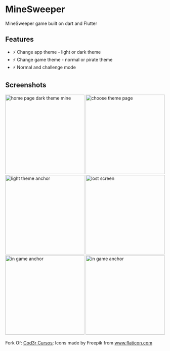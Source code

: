 # MineSweeper

MineSweeper game built on dart and Flutter

## Features

- ⚡ Change app theme - light or dark theme
- ⚡ Change game theme - normal or pirate theme
- ⚡ Normal and challenge mode


## Screenshots

<p>
<img src="https://media.discordapp.net/attachments/1195082960605556826/1196948582268411975/Screenshot_20240116_190803.jpg?ex=65b97c3c&is=65a7073c&hm=882a99a698361d080bcaacc082ed8fa7f797921608a403b60679a1e57fddc017&=&format=webp&width=261&height=580" alt="home page dark theme mine" width = "250" >
<img src="https://media.discordapp.net/attachments/1195082960605556826/1196948582029344869/Screenshot_20240116_194503.jpg?ex=65b97c3c&is=65a7073c&hm=c32f9a52c811dff48171617a28591cb2b8c265b8f4080bc304f056880ec3abf5&=&format=webp&width=261&height=580" alt="choose theme page"width = "250" >
<img src="https://media.discordapp.net/attachments/1195082960605556826/1196948581794447390/Screenshot_20240116_194518.jpg?ex=65b97c3c&is=65a7073c&hm=79e2a3a2513c5d16fd95ee9ec9f18ff7669b8640e44a0ce35845fd683123f4e4&=&format=webp&width=261&height=580" alt="light theme anchor" width = "250">
<img src="https://media.discordapp.net/attachments/1195082960605556826/1196113738537894028/Screenshot_20240114_115535.jpg?ex=65b672b9&is=65a3fdb9&hm=c4ab507c7b1c93d84fd06d98e370e3419eb01b55abce62f603c647ca604b24ab&=&format=webp&width=261&height=580" alt="lost screen" width = "250" >
<img src="https://media.discordapp.net/attachments/1195082960605556826/1196115326480420965/Screenshot_20240114_123457.jpg?ex=65b67434&is=65a3ff34&hm=885c7645f27063ff49ad8ea1c7509bed461b66c080236067af4ac16e785ccf9e&=&format=webp&width=261&height=580" alt="in game anchor" width = "250">
<img src="https://media.discordapp.net/attachments/1195082960605556826/1196113738772795402/Screenshot_20240114_120515.jpg?ex=65b672ba&is=65a3fdba&hm=76a9ccd4079d205b291a767662f5dceb7275d8cfb83a9ee00dc2c4a6fda8fbed&=&format=webp&width=261&height=580" alt="in game anchor" width = "250">
</p>


Fork Of: [Cod3r Cursos](https://github.com/cod3rcursos/campo-minado-flutter);
Icons made by Freepik from www.flaticon.com

